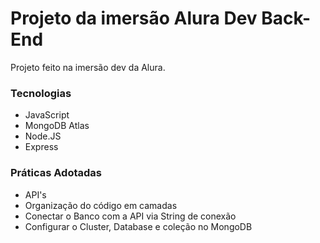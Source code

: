 # Projeto da imersão Alura Dev Back-End

Projeto feito na imersão dev da Alura.

### Tecnologias
* JavaScript
* MongoDB Atlas
* Node.JS
* Express

### Práticas Adotadas
* API's
* Organização do código em camadas
* Conectar o Banco com a API via String de conexão
* Configurar o Cluster, Database e coleção no MongoDB
